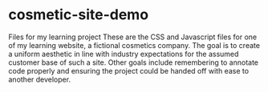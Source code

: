 # cosmetic-site-demo
Files for my learning project
These are the CSS and Javascript files for one of my learning website, a fictional cosmetics company. The goal is to create a uniform aesthetic in line with industry expectations for the assumed customer base of such a site. Other goals include remembering to annotate code properly and ensuring the project could be handed off with ease to another developer.
